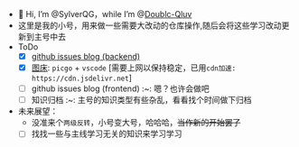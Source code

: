 - 👋 Hi, I’m @SylverQG，while I’m @[Doublc-Qluv](https://github.com/Doublc-Qluv)
- 这里是我的小号，用来做一些需要大改动的仓库操作,随后会将这些学习改动更新到主号中去
- ToDo
  - [x] [github issues blog (backend)](https://github.com/SylverQG/Blogs)
  - [x] [图床](https://github.com/SylverQG/picrepo): `picgo` + `vscode` [需要上网以保持稳定，已用`cdn加速: https://cdn.jsdelivr.net`]
  - [ ] github issues blog (frontend) :~: 嗯？也许会做吧
  - [ ] 知识归档  :~: 主号的知识类型有些杂乱，看看找个时间做下归档
- 未来展望：
  - 没准来个`两级反转`，小号变大号，哈哈哈，~~当作新的开始罢了~~
  - [ ] 找找一些与主线学习无关的知识来学习学习
